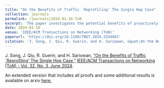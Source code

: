 ```yaml
---
title: "On the Benefits of Traffic `Reprofiling’ The Single Hop Case"
collection: journals
permalink: /journals/2024-01-16-ToN
excerpt: 'The paper investigates the potential benefits of proactively changing user-specified traffic profiles, potentially incurring a reprofiling delay, to help a scheduler provide hard delay bounds to flows with less bandwidth. While reprofiling is of no benefit with an optimal EDF scheduler, the paper demonstrates that reprofiling can allow simple static priority and FIFO schedulers to significantly improve their performance, in some cases closely matching that of an EDF scheduler.'
date: 2024-01-16
venue: 'IEEE/ACM Transactions on Networking (ToN)'
paperurl: 'https://doi.org/10.1109/TNET.2024.3356863'
citation: 'J. Song, J. Qiu, R. Guerin, and H. Sariowan, &quot;On the Benefits of Traffic `Reprofiling’ The Single Hop Case.&quot; IEEE/ACM Transactions on Networking (ToN), Vol. 32, No. 3, June 2024'  
---
```


J. Song, J. Qiu, R. Guerin, and H. Sariowan, ["On the Benefits of Traffic `Reprofiling’ The Single Hop Case,"](https://doi.org/10.1109/TNET.2024.3356863)
[IEEE/ACM Transactions on Networking (ToN) - Vol. 32, No. 3, June 2024](https://doi.org/10.1109/TNET.2024.3356863).

An extended version that includes all proofs and some additional results is available on arxiv [here.](https://arxiv.org/abs/2104.02222)
